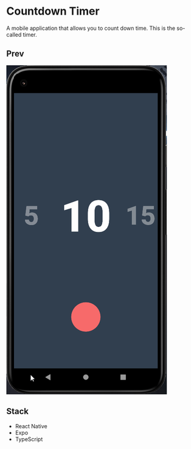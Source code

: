 # Countdown Timer
A mobile application that allows you to count down time. This is the so-called timer.

## Prev
![prev-1](https://github.com/petitoff/Countdown-Timer/blob/master/prev/prev-1.gif)

## Stack
- React Native
- Expo
- TypeScript
